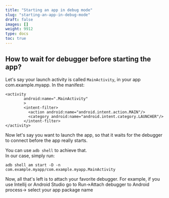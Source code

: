 ```yaml
---
title: "Starting an app in debug mode"
slug: "starting-an-app-in-debug-mode"
draft: false
images: []
weight: 9912
type: docs
toc: true
---
```


## How to wait for debugger before starting the app?
Let's say your launch activity is called `MainActivity`, in your app com.example.myapp. 
In the manifest:

    <activity
            android:name=".MainActivity"
            >
            <intent-filter>
              <action android:name="android.intent.action.MAIN"/>
              <category android:name="android.intent.category.LAUNCHER"/>
            </intent-filter>
    </activity>

Now let's say you want to launch the app, so that it waits for the debugger to connect before the app really starts.

You can use `adb shell` to achieve that.  
In our case, simply run:

    adb shell am start -D -n com.example.myapp/com.example.myapp.MainActivity

Now, all that's left is to attach your favorite debugger. For example, if you use Intellij or Android Studio go to Run->Attach debugger to Android process-> select your app package name


